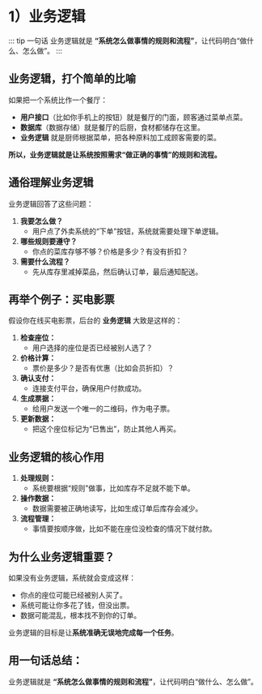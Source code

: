 # 1）业务逻辑

::: tip 一句话
业务逻辑就是 **“系统怎么做事情的规则和流程”**，让代码明白“做什么、怎么做”。
:::

## **业务逻辑，打个简单的比喻**

如果把一个系统比作一个餐厅：

- **用户接口**（比如你手机上的按钮）就是餐厅的门面，顾客通过菜单点菜。
- **数据库**（数据存储）就是餐厅的后厨，食材都储存在这里。
- **业务逻辑** 就是厨师根据菜单，把各种原料加工成顾客需要的菜。

**所以，业务逻辑就是让系统按照需求“做正确的事情”的规则和流程。**

## **通俗理解业务逻辑**

业务逻辑回答了这些问题：

1. **我要怎么做？**
   - 用户点了外卖系统的“下单”按钮，系统就需要处理下单逻辑。
2. **哪些规则要遵守？**
   - 你点的菜库存够不够？价格是多少？有没有折扣？
3. **需要什么流程？**
   - 先从库存里减掉菜品，然后确认订单，最后通知配送。

## **再举个例子：买电影票**

假设你在线买电影票，后台的 **业务逻辑** 大致是这样的：

1. **检查座位：**
   - 用户选择的座位是否已经被别人选了？
2. **价格计算：**
   - 票价是多少？是否有优惠（比如会员折扣）？
3. **确认支付：**
   - 连接支付平台，确保用户付款成功。
4. **生成票据：**
   - 给用户发送一个唯一的二维码，作为电子票。
5. **更新数据：**
   - 把这个座位标记为“已售出”，防止其他人再买。

## **业务逻辑的核心作用**

1. **处理规则：**
   - 系统要根据“规则”做事，比如库存不足就不能下单。
2. **操作数据：**
   - 数据需要被正确地读写，比如生成订单后库存会减少。
3. **流程管理：**
   - 事情要按顺序做，比如不能在座位没检查的情况下就付款。

## **为什么业务逻辑重要？**

如果没有业务逻辑，系统就会变成这样：

- 你点的座位可能已经被别人买了。
- 系统可能让你多花了钱，但没出票。
- 数据可能混乱，根本找不到你的订单。

业务逻辑的目标是让**系统准确无误地完成每一个任务**。

## **用一句话总结：**

业务逻辑就是 **“系统怎么做事情的规则和流程”**，让代码明白“做什么、怎么做”。
